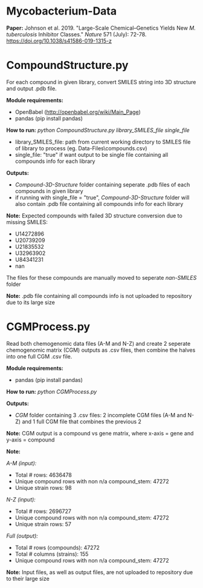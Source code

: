 # Mycobacterium-Data

**Paper:** Johnson et al. 2019. "Large-Scale Chemical–Genetics Yields New *M. tuberculosis* Inhibitor Classes." *Nature* 571 (July): 72-78.
https://doi.org/10.1038/s41586-019-1315-z

# CompoundStructure.py

For each compound in given library, convert SMILES string into 3D structure and output .pdb file.

**Module requirements:**

- OpenBabel (http://openbabel.org/wiki/Main_Page)
- pandas (pip install pandas)

**How to run:** *python CompoundStructure.py library_SMILES_file single_file*
- library_SMILES_file: path from current working directory to SMILES file of library to process (eg. Data-Files\compounds.csv)
- single_file: "true" if want output to be single file containing all compounds info for each library

**Outputs:**
- *Compound-3D-Structure* folder containing seperate .pdb files of each compounds in given library
- if running with single_file = "true", *Compound-3D-Structure* folder will also contain .pdb file containing all compounds info for each library

**Note:**
Expected compounds with failed 3D structure conversion due to missing SMILES:
- U14272896
- U20739209
- U21835532
- U32963902
- U84341231
- nan

The files for these compounds are manually moved to seperate *nan-SMILES* folder

**Note:**
.pdb file containing all compounds info is not uploaded to repository due to its large size

# CGMProcess.py

Read both chemogenomic data files (A-M and N-Z) and create 2 seperate chemogenomic matrix (CGM) outputs as .csv files, then combine the halves into one full CGM .csv file.

**Module requirements:**

- pandas (pip install pandas)

**How to run:** *python CGMProcess.py*

**Outputs:**
- *CGM* folder containing 3 .csv files: 2 incomplete CGM files (A-M and N-Z) and 1 full CGM file that combines the previous 2

**Note:**
CGM output is a compound vs gene matrix, where x-axis = gene and y-axis = compound

**Note:**

*A-M (input):*

- Total # rows: 4636478
- Unique compound rows with non n/a compound_stem: 47272
- Unique strain rows: 98

*N-Z (input):*

- Total # rows: 2696727
- Unique compound rows with non n/a compound_stem: 47272
- Unique strain rows: 57

*Full (output):*

- Total # rows (compounds): 47272
- Total # columns (strains): 155
- Unique compound rows with non n/a compound_stem: 47272

**Note:**
Input files, as well as output files, are not uploaded to repository due to their large size

